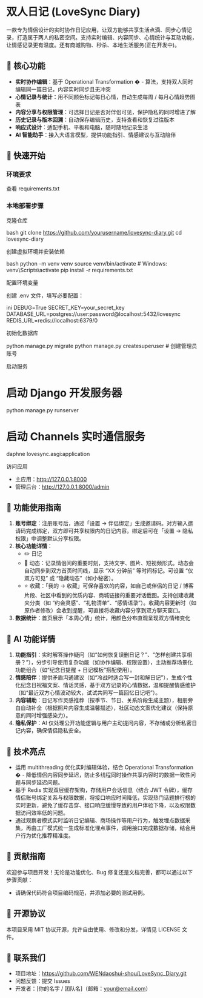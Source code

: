 

# 双人日记 (LoveSync Diary)

一款专为情侣设计的实时协作日记应用，让双方能够共享生活点滴、同步心情记录，打造属于两人的私密空间。支持实时编辑、内容同步、心情统计与互动功能，让情感记录更有温度。还有商城购物、秒杀、本地生活服务(正在开发中)。

## 🌟 核心功能

- **实时协作编辑**：基于 Operational Transformation � - 算法，支持双人同时编辑同一篇日记，内容实时同步且无冲突
- **心情记录与统计**：用不同颜色标记每日心情，自动生成每周 / 每月心情趋势图表
- **内容分享与权限管理**：可选择日记是否对伴侣可见，保护隐私的同时增进了解
- **历史记录与版本回溯**：自动保存编辑历史，支持查看和恢复过往版本
- **响应式设计**：适配手机、平板和电脑，随时随地记录生活
- **AI 智能助手**：接入大语言模型，提供功能指引、情感建议与互动陪伴

## 🚀 快速开始

### 环境要求

查看 requirements.txt

### 本地部署步骤

克隆仓库

bash
git clone https://github.com/yourusername/lovesync-diary.git
cd lovesync-diary

创建虚拟环境并安装依赖

bash
python -m venv venv
source venv/bin/activate  # Windows: venv\Scripts\activate
pip install -r requirements.txt

配置环境变量

创建 .env 文件，填写必要配置：

ini
DEBUG=True
SECRET_KEY=your_secret_key
DATABASE_URL=postgres://user:password@localhost:5432/lovesync
REDIS_URL=redis://localhost:6379/0

初始化数据库

python manage.py migrate
python manage.py createsuperuser  # 创建管理员账号

启动服务

# 启动 Django 开发服务器
python manage.py runserver

# 启动 Channels 实时通信服务
daphne lovesync.asgi:application

访问应用

- 主应用：http://127.0.0.1:8000
- 管理后台：http://127.0.0.1:8000/admin

## 📱 功能使用指南

1. **账号绑定**：注册账号后，通过「设置 → 伴侣绑定」生成邀请码。对方输入邀请码完成绑定，双方即可共享权限内的日记内容。绑定后可在「设置 → 隐私权限」中调整默认分享权限。
2. **核心功能详情**：
   - ✏️ 日记
   - 📢 动态：记录情侣间的重要时刻，支持文字、图片、短视频形式。动态会自动同步到双方首页时间线，显示 “XX 分钟前” 等时间标记。可设置 “仅双方可见” 或 “隐藏动态”（如小秘密）。
   - ⭐ 收藏：「我的 → 收藏」可保存喜欢的内容，如自己或伴侣的日记 / 博客片段、社区中看到的优质内容、商城链接的重要对话截图。支持创建收藏夹分类（如 “约会灵感”、“礼物清单”、“感情语录”）。收藏内容更新时（如原作者修改）会收到提醒，可直接将收藏内容分享到双方聊天窗口。
3. **数据统计**：首页展示「本周心情」统计，用颜色分布直观呈现双方情绪变化

## 🤖 AI 功能详情

1. **功能指引**：实时解答操作疑问（如“如何恢复误删日记？”、“怎样创建共享相册？”），分步引导使用复杂功能（如协作编辑、权限设置），主动推荐场景化功能组合（如“纪念日提醒 + 日记模板”搭配使用）。
2. **情感陪伴**：提供矛盾沟通建议（如“冷战时适合写一封和解日记”），生成个性化纪念日祝福文案、情话灵感，基于双方记录的心情数据，温和提醒情感维护（如“最近双方心情波动较大，试试共同写一篇回忆日记吧”）。
3. **内容辅助**：日记写作灵感推荐（按季节、节日、关系阶段生成主题），相册旁白自动补全（根据照片内容生成温馨描述），社区动态文案优化建议（保持原意的同时增强感染力）。
4. **隐私保护**：AI 仅处理公开功能逻辑与用户主动提问内容，不存储或分析私密日记内容，确保情侣隐私安全。

## 🔧 技术亮点

- 运用 multithreading 优化实时编辑体验，结合 Operational Transformation � - 降低情侣内容同步延迟，防止多线程同时操作共享内容时的数据一致性问题与同步延迟问题。
- 基于 Redis 实现双层缓存架构，存储用户会话信息（结合 JWT 令牌），缓存情侣账号绑定关系与权限数据，将接口响应时间降低，实现热门话题排行榜的实时更新，避免了缓存击穿、接口响应缓慢导致的用户体验下降，以及权限数据访问效率低的问题。
- 通过观察者模式实时监听日记编辑、商场操作等用户行为，触发埋点数据采集，再由工厂模式统一生成标准化埋点事件，调用接口完成数据存储，结合用户行为优化推荐精准度。

## 🤝 贡献指南

欢迎参与项目开发！无论是功能优化、Bug 修复还是文档完善，都可以通过以下步骤贡献：

- 请确保代码符合项目编码规范，并添加必要的测试用例。

## 📄 开源协议

本项目采用 MIT 协议开源，允许自由使用、修改和分发，详情见 LICENSE 文件。

## 💬 联系我们

- 项目地址：https://github.com/WENdaoshui-shou/LoveSync_Diary.git
- 问题反馈：提交 Issues
- 开发者：[你的名字 / 团队名]（邮箱：your@email.com）